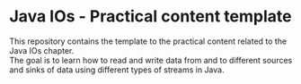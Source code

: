 # Java IOs - Practical content template

This repository contains the template to the practical content related to the Java IOs chapter.    
The goal is to learn how to read and write data from and to different sources and sinks of data using different types of streams in Java.
